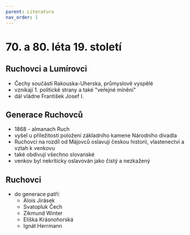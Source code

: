 ```yaml
---
parent: Literatura
nav_order: 1
---
```


# 70. a 80. léta 19. století
## Ruchovci a Lumírovci
- Čechy součástí Rakouska-Uherska, průmyslově vyspělé
- vznikají 1. politické strany a také "veřejné mínění"
- dál vládne František Josef I.
## Generace Ruchovců
- 1868 - almanach Ruch 
- vyšel u příležitosti položení základního kamene Národního divadla
- Ruchovci na rozdíl od Májovců oslavují českou historii, vlastenectví a vztah k venkovu
- také obdivují všechno slovanské
- venkov byl nekriticky oslavován jako čistý a nezkažený
## Ruchovci 
- do generace patří:
	- Alois Jirásek
	- Svatopluk Čech
	- Zikmund Winter
	- Eliška Krásnohorská 
	- Ignát Herrmann